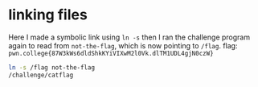 # linking files
Here I made a symbolic link using `ln -s` then I ran the challenge program again to read from `not-the-flag`, which is now pointing to `/flag`.
flag: `pwn.college{87W3kWs6dldShkKYiVIXwM2l0Vk.dlTM1UDL4gjN0czW}`
```bash
ln -s /flag not-the-flag
/challenge/catflag
```

